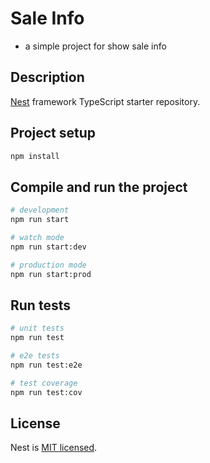 # Sale Info

- a simple project for show sale info

## Description

[Nest](https://github.com/nestjs/nest) framework TypeScript starter repository.

## Project setup

```bash
npm install
```

## Compile and run the project

```bash
# development
npm run start

# watch mode
npm run start:dev

# production mode
npm run start:prod
```

## Run tests

```bash
# unit tests
npm run test

# e2e tests
npm run test:e2e

# test coverage
npm run test:cov
```

## License

Nest is [MIT licensed](https://github.com/nestjs/nest/blob/master/LICENSE).
